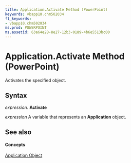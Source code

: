 ```yaml
---
title: Application.Activate Method (PowerPoint)
keywords: vbapp10.chm502034
f1_keywords:
- vbapp10.chm502034
ms.prod: POWERPOINT
ms.assetid: 63a64e28-8e27-12b3-0189-4b6e5513bc00
---
```



# Application.Activate Method (PowerPoint)

Activates the specified object.


## Syntax

 _expression_. **Activate**

 _expression_ A variable that represents an **Application** object.


## See also


#### Concepts


[Application Object](application-object-powerpoint.md)

